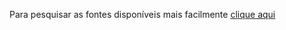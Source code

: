 Para pesquisar as fontes disponíveis mais facilmente [clique aqui](https://cdn.rawgit.com/agenciadecricao/assets/master/fonts/search.html)